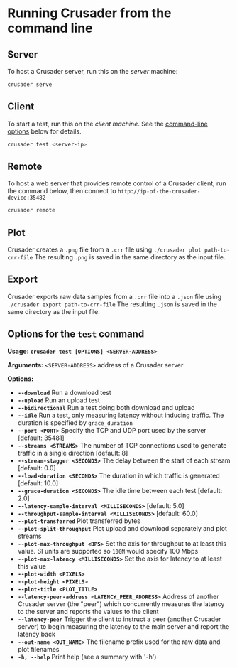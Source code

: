 # Running Crusader from the command line

## Server

To host a Crusader server, run this on the _server_ machine:

```sh
crusader serve
```

## Client

To start a test, run this on the _client machine_.
See the [command-line options](.options-for-the-test-command) below for details.

```sh
crusader test <server-ip>
```

## Remote

To host a web server that provides remote control of a Crusader client,
run the command below, then connect to
`http://ip-of-the-crusader-device:35482`

```sh
crusader remote
```

## Plot

Crusader creates a `.png` file from a `.crr` file using `./crusader plot path-to-crr-file`
The resulting `.png` is saved in the same directory as the input file.

## Export

Crusader exports raw data samples from a `.crr` file
into a `.json` file using `./crusader export path-to-crr-file`
The resulting `.json` is saved in the same directory as the input file.

## Options for the `test` command

**Usage: `crusader test [OPTIONS] <SERVER-ADDRESS>`**

**Arguments:** `<SERVER-ADDRESS>` address of a Crusader server

**Options:**

* **`--download`**
          Run a download test 
* **`--upload`**
          Run an upload test
* **`--bidirectional`**
          Run a test doing both download and upload
* **`--idle`**
          Run a test, only measuring latency without inducing traffic.
          The duration is specified by `grace_duration`
* **`--port <PORT>`**
          Specify the TCP and UDP port used by the server
          [default: 35481]
* **`--streams <STREAMS>`**
          The number of TCP connections used to generate
           traffic in a single direction
          [default: 8]
* **`--stream-stagger <SECONDS>`**
          The delay between the start of each stream
          [default: 0.0]
* **`--load-duration <SECONDS>`**
          The duration in which traffic is generated
          [default: 10.0]
* **`--grace-duration <SECONDS>`**
          The idle time between each test
          [default: 2.0]
* **`--latency-sample-interval <MILLISECONDS>`**
          [default: 5.0]
* **`--throughput-sample-interval <MILLISECONDS>`**
          [default: 60.0]
* **`--plot-transferred`**
          Plot transferred bytes
* **`--plot-split-throughput`**
          Plot upload and download separately and plot streams
* **`--plot-max-throughput <BPS>`**
          Set the axis for throughput to at least this value.
          SI units are supported so `100M` would specify 100 Mbps
* **`--plot-max-latency <MILLISECONDS>`**
          Set the axis for latency to at least this value
* **`--plot-width <PIXELS>`**
* **`--plot-height <PIXELS>`**
* **`--plot-title <PLOT_TITLE>`**
* **`--latency-peer-address <LATENCY_PEER_ADDRESS>`**
          Address of another Crusader server (the "peer") which
          concurrently measures the latency to the server and reports
          the values to the client
* **`--latency-peer`**
          Trigger the client to instruct a peer (another Crusader server)
          to begin measuring the latency to the main server 
          and report the latency back
* **`--out-name <OUT_NAME>`**
          The filename prefix used for the raw data and plot filenames
* **`-h, --help`**
          Print help (see a summary with '-h')
